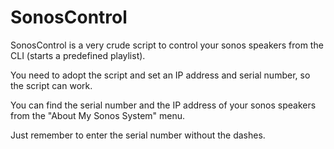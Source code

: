 # SonosControl

SonosControl is a very crude script to control your sonos speakers from the CLI
(starts a predefined playlist).

You need to adopt the script and set an IP address and serial number, so the
script can work.

You can find the serial number and the IP address of your sonos speakers from
the "About My Sonos System" menu.

Just remember to enter the serial number without the dashes.
